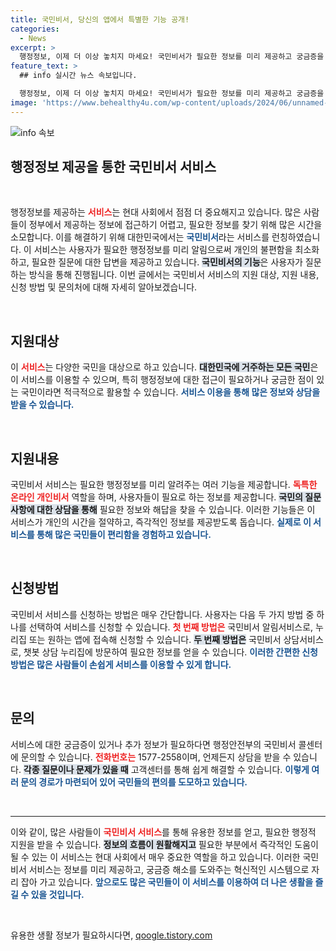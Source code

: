 ```yaml
---
title: 국민비서, 당신의 앱에서 특별한 기능 공개!
categories:
  - News
excerpt: >
  행정정보, 이제 더 이상 놓치지 마세요! 국민비서가 필요한 정보를 미리 제공하고 궁금증을 해결해드립니다. 간편하게 신청하고 당신만의 개인비서를 만나보세요!
feature_text: >
  ## info 실시간 뉴스 속보입니다.

  행정정보, 이제 더 이상 놓치지 마세요! 국민비서가 필요한 정보를 미리 제공하고 궁금증을 해결해드립니다. 간편하게 신청하고 당신만의 개인비서를 만나보세요!
image: 'https://www.behealthy4u.com/wp-content/uploads/2024/06/unnamed-file.png'
---
```


<p><img src="https://www.behealthy4u.com/wp-content/uploads/2024/06/unnamed-file.png" alt="info 속보" /></p>

<h2 data-ke-size="size26">행정정보 제공을 통한 국민비서 서비스</h2>

<p data-ke-size="size16">&nbsp;</p>

<p>행정정보를 제공하는 <b><span style="color: #ee2323;">서비스</span></b>는 현대 사회에서 점점 더 중요해지고 있습니다. 많은 사람들이 정부에서 제공하는 정보에 접근하기 어렵고, 필요한 정보를 찾기 위해 많은 시간을 소모합니다. 이를 해결하기 위해 대한민국에서는 <b><span style="color: #1a5490;">국민비서</span></b>라는 서비스를 런칭하였습니다. 이 서비스는 사용자가 필요한 행정정보를 미리 알림으로써 개인의 불편함을 최소화하고, 필요한 질문에 대한 답변을 제공하고 있습니다. <b><span style="background-color: #21538527;">국민비서의 기능</span></b>은 사용자가 질문하는 방식을 통해 진행됩니다. 이번 글에서는 국민비서 서비스의 지원 대상, 지원 내용, 신청 방법 및 문의처에 대해 자세히 알아보겠습니다.</p>

<p data-ke-size="size16">&nbsp;</p>

<h2 data-ke-size="size26">지원대상</h2>

<p>이 <b><span style="color: #ee2323;">서비스</span></b>는 다양한 국민을 대상으로 하고 있습니다. <b><span style="background-color: #21538527;">대한민국에 거주하는 모든 국민</span></b>은 이 서비스를 이용할 수 있으며, 특히 행정정보에 대한 접근이 필요하거나 궁금한 점이 있는 국민이라면 적극적으로 활용할 수 있습니다. <b><span style="color: #1a5490;">서비스 이용을 통해 많은 정보와 상담을 받을 수 있습니다.</span></b></p>

<p data-ke-size="size16">&nbsp;</p>

<h2 data-ke-size="size26">지원내용</h2>

<p>국민비서 서비스는 필요한 행정정보를 미리 알려주는 여러 기능을 제공합니다. <b><span style="color: #ee2323;"> 독특한 온라인 개인비서</span></b> 역할을 하며, 사용자들이 필요로 하는 정보를 제공합니다. <b><span style="background-color: #21538527;">국민의 질문사항에 대한 상담을 통해</span></b> 필요한 정보와 해답을 찾을 수 있습니다. 이러한 기능들은 이 서비스가 개인의 시간을 절약하고, 즉각적인 정보를 제공받도록 돕습니다.  <b><span style="color: #1a5490;">실제로 이 서비스를 통해 많은 국민들이 편리함을 경험하고 있습니다.</span></b></p>

<p data-ke-size="size16">&nbsp;</p>

<h2 data-ke-size="size26">신청방법</h2>

<p>국민비서 서비스를 신청하는 방법은 매우 간단합니다. 사용자는 다음 두 가지 방법 중 하나를 선택하여 서비스를 신청할 수 있습니다. <b><span style="color: #ee2323;">첫 번째 방법은</span></b> 국민비서 알림서비스로, 누리집 또는 원하는 앱에 접속해 신청할 수 있습니다. <b><span style="background-color: #21538527;">두 번째 방법은</span></b> 국민비서 상담서비스로, 챗봇 상담 누리집에 방문하여 필요한 정보를 얻을 수 있습니다. <b><span style="color: #1a5490;">이러한 간편한 신청 방법은 많은 사람들이 손쉽게 서비스를 이용할 수 있게 합니다.</span></b></p>

<p data-ke-size="size16">&nbsp;</p>

<h2 data-ke-size="size26">문의</h2>

<p>서비스에 대한 궁금증이 있거나 추가 정보가 필요하다면 행정안전부의 국민비서 콜센터에 문의할 수 있습니다. <b><span style="color: #ee2323;">전화번호는</span></b> 1577-2558이며, 언제든지 상담을 받을 수 있습니다. <b><span style="background-color: #21538527;">각종 질문이나 문제가 있을 때</span></b> 고객센터를 통해 쉽게 해결할 수 있습니다. <b><span style="color: #1a5490;">이렇게 여러 문의 경로가 마련되어 있어 국민들의 편의를 도모하고 있습니다.</span></b></p>

<p data-ke-size="size16">&nbsp;</p>

<hr>

<p>이와 같이, 많은 사람들이 <b><span style="color: #ee2323;">국민비서 서비스</span></b>를 통해 유용한 정보를 얻고, 필요한 행정적 지원을 받을 수 있습니다. <b><span style="background-color: #21538527;">정보의 흐름이 원활해지고</span></b> 필요한 부분에서 즉각적인 도움이 될 수 있는 이 서비스는 현대 사회에서 매우 중요한 역할을 하고 있습니다. 이러한 국민비서 서비스는 정보를 미리 제공하고, 궁금증 해소를 도와주는 혁신적인 시스템으로 자리 잡아 가고 있습니다. <b><span style="color: #1a5490;">앞으로도 많은 국민들이 이 서비스를 이용하여 더 나은 생활을 즐길 수 있을 것입니다.</span></b></p>

<p data-ke-size="size16">&nbsp;</p>
유용한 생활 정보가 필요하시다면, <a href="https://qoogle.tistory.com" rel="dofollow">qoogle.tistory.com</a>


